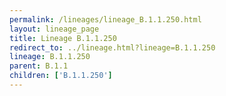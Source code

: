 ```yaml
---
permalink: /lineages/lineage_B.1.1.250.html
layout: lineage_page
title: Lineage B.1.1.250
redirect_to: ../lineage.html?lineage=B.1.1.250
lineage: B.1.1.250
parent: B.1.1
children: ['B.1.1.250']
---
```

